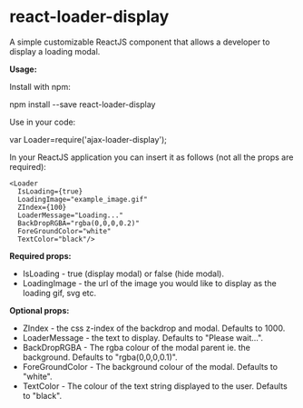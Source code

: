 # react-loader-display
 A simple customizable ReactJS component that allows a developer to display a loading modal.
 
 **Usage:**
 
 Install with npm:
 
 npm install --save react-loader-display
 
 Use in your code:
 
 var Loader=require('ajax-loader-display');
 
 In your ReactJS application you can insert it as follows (not all the props are required):
 
    <Loader 
      IsLoading={true} 
      LoadingImage="example_image.gif" 
      ZIndex={100} 
      LoaderMessage="Loading..." 
      BackDropRGBA="rgba(0,0,0,0.2)"
      ForeGroundColor="white" 
      TextColor="black"/>
 
 **Required props:**
 *  IsLoading - true (display modal) or false (hide modal).
 *  LoadingImage - the url of the image you would like to display as the loading gif, svg etc.
 
 **Optional props:**
 *  ZIndex - the css z-index of the backdrop and modal. Defaults to 1000.
 *  LoaderMessage - the text to display. Defaults to "Please wait...".
 *  BackDropRGBA - The rgba colour of the modal parent ie. the background. Defaults to "rgba(0,0,0,0.1)".
 *  ForeGroundColor - The background colour of the modal. Defaults to "white".
 *  TextColor - The colour of the text string displayed to the user. Defaults to "black".
 
